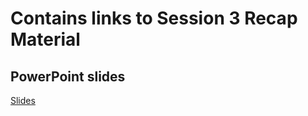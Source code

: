 # Contains links to Session 3 Recap Material
## PowerPoint slides
[Slides](https://github.com/KeaganKozlowski/python-course/blob/main/Session%205/Session%203%20Recap/Recap%20Session%203.pptx)

